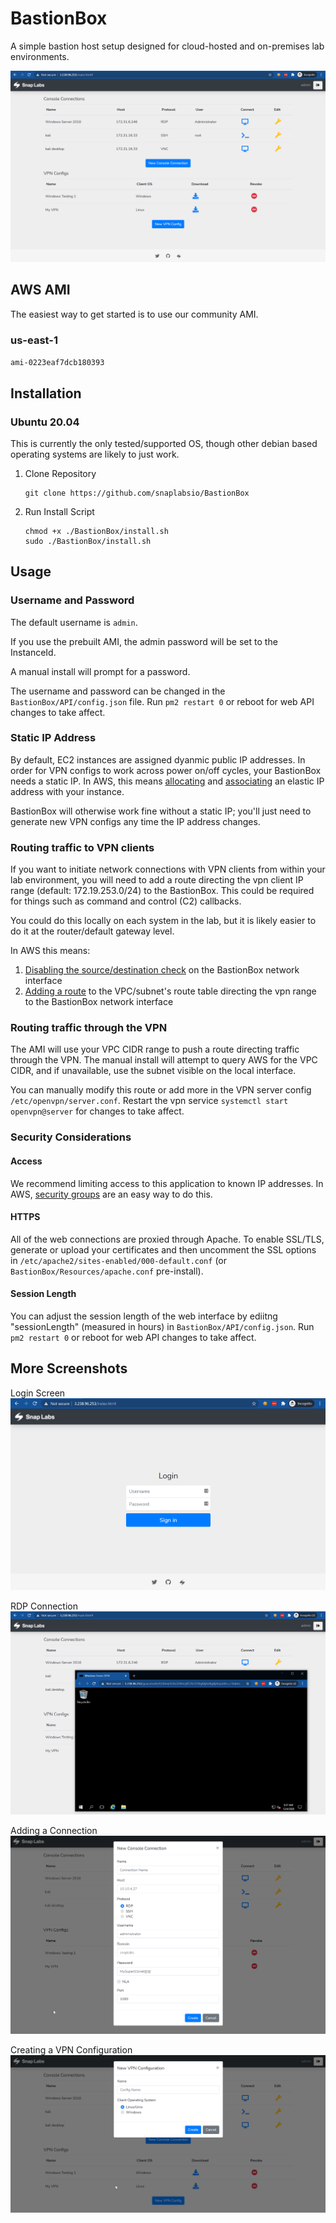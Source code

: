 # BastionBox

A simple bastion host setup designed for cloud-hosted and on-premises lab environments.

![Main Screen](/Images/main.png)

## AWS AMI

The easiest way to get started is to use our community AMI.

### us-east-1

`ami-0223eaf7dcb180393`

## Installation

### Ubuntu 20.04

This is currently the only tested/supported OS, though other debian based operating systems are likely to just work.

1. Clone Repository

    ```text
    git clone https://github.com/snaplabsio/BastionBox
    ```

2. Run Install Script

    ```text
    chmod +x ./BastionBox/install.sh
    sudo ./BastionBox/install.sh
    ```

## Usage

### Username and Password

The default username is `admin`.

If you use the prebuilt AMI, the admin password will be set to the InstanceId.

A manual install will prompt for a password.

The username and password can be changed in the `BastionBox/API/config.json` file. Run `pm2 restart 0` or reboot for web API changes to take affect.

### Static IP Address

By default, EC2 instances are assigned dyanmic public IP addresses. In order for VPN configs to work across power on/off cycles, your BastionBox needs a static IP. In AWS, this means [allocating](https://docs.aws.amazon.com/AWSEC2/latest/UserGuide/elastic-ip-addresses-eip.html#using-instance-addressing-eips-allocating) and [associating](https://docs.aws.amazon.com/AWSEC2/latest/UserGuide/elastic-ip-addresses-eip.html#using-instance-addressing-eips-associating) an elastic IP address with your instance.

BastionBox will otherwise work fine without a static IP; you'll just need to generate new VPN configs any time the IP address changes.

### Routing traffic to VPN clients

If you want to initiate network connections with VPN clients from within your lab environment, you will need to add a route directing the vpn client IP range (default: 172.19.253.0/24) to the BastionBox. This could be required for things such as command and control (C2) callbacks.

You could do this locally on each system in the lab, but it is likely easier to do it at the router/default gateway level.

In AWS this means:

1. [Disabling the source/destination check](https://docs.aws.amazon.com/AWSEC2/latest/UserGuide/using-eni.html#modify-source-dest-check) on the BastionBox network interface
2. [Adding a route](https://docs.aws.amazon.com/vpc/latest/userguide/WorkWithRouteTables.html#AddRemoveRoutes) to the VPC/subnet's route table directing the vpn range to the BastionBox network interface

### Routing traffic through the VPN

The AMI will use your VPC CIDR range to push a route directing traffic through the VPN. The manual install will attempt to query AWS for the VPC CIDR, and if unavailable, use the subnet visible on the local interface.

You can manually modify this route or add more in the VPN server config `/etc/openvpn/server.conf`. Restart the vpn service `systemctl start openvpn@server` for changes to take affect.

### Security Considerations

#### Access

We recommend limiting access to this application to known IP addresses. In AWS, [security groups](https://docs.aws.amazon.com/vpc/latest/userguide/VPC_SecurityGroups.html#CreatingSecurityGroups) are an easy way to do this.

#### HTTPS

All of the web connections are proxied through Apache. To enable SSL/TLS, generate or upload your certificates and then uncomment the SSL options in `/etc/apache2/sites-enabled/000-default.conf` (or `BastionBox/Resources/apache.conf` pre-install).

#### Session Length

You can adjust the session length of the web interface by ediitng "sessionLength"   (measured in hours) in `BastionBox/API/config.json`. Run `pm2 restart 0` or reboot for web API changes to take affect.

## More Screenshots

Login Screen
![Login](/Images/login.png)

RDP Connection
![RDP](/Images/rdp.png)

Adding a Connection
![Console](/Images/console.png)

Creating a VPN Configuration
![VPN](/Images/vpn.png)

